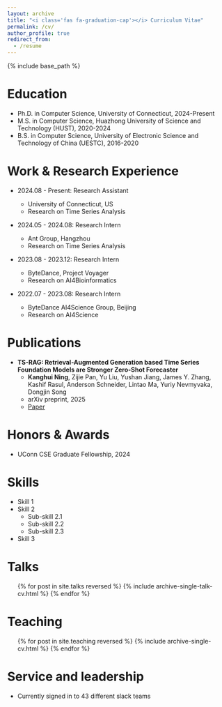 ```yaml
---
layout: archive
title: "<i class='fas fa-graduation-cap'></i> Curriculum Vitae"
permalink: /cv/
author_profile: true
redirect_from:
  - /resume
---
```


{% include base_path %}

Education
======
* Ph.D. in Computer Science, University of Connecticut, 2024-Present
* M.S. in Computer Science, Huazhong University of Science and Technology (HUST), 2020-2024
* B.S. in Computer Science, University of Electronic Science and Technology of China (UESTC), 2016-2020

Work & Research Experience
======
* 2024.08 - Present: Research Assistant
  * University of Connecticut, US
  * Research on Time Series Analysis

* 2024.05 - 2024.08: Research Intern
  * Ant Group, Hangzhou
  * Research on Time Series Analysis

* 2023.08 - 2023.12: Research Intern
  * ByteDance, Project Voyager
  * Research on AI4Bioinformatics

* 2022.07 - 2023.08: Research Intern
  * ByteDance AI4Science Group, Beijing
  * Research on AI4Science

Publications
======
* **TS-RAG: Retrieval-Augmented Generation based Time Series Foundation Models are Stronger Zero-Shot Forecaster**
  * **Kanghui Ning**, Zijie Pan, Yu Liu, Yushan Jiang, James Y. Zhang, Kashif Rasul, Anderson Schneider, Lintao Ma, Yuriy Nevmyvaka, Dongjin Song
  * arXiv preprint, 2025
  * [Paper](https://arxiv.org/abs/2503.07649)

Honors & Awards
======
* UConn CSE Graduate Fellowship, 2024

Skills
======
* Skill 1
* Skill 2
  * Sub-skill 2.1
  * Sub-skill 2.2
  * Sub-skill 2.3
* Skill 3

Talks
======
  <ul>{% for post in site.talks reversed %}
    {% include archive-single-talk-cv.html  %}
  {% endfor %}</ul>
  
Teaching
======
  <ul>{% for post in site.teaching reversed %}
    {% include archive-single-cv.html %}
  {% endfor %}</ul>
  
Service and leadership
======
* Currently signed in to 43 different slack teams
